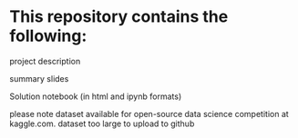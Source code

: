 # This repository contains the following:

project description

summary slides

Solution notebook (in html and ipynb formats)

please note dataset available for open-source data science competition at kaggle.com. dataset too large to upload to github

